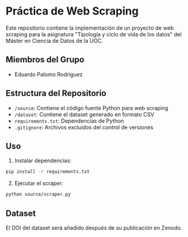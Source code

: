 # Práctica de Web Scraping

Este repositorio contiene la implementación de un proyecto de web scraping para la asignatura "Tipología y ciclo de vida de los datos" del Máster en Ciencia de Datos de la UOC.

## Miembros del Grupo
- Eduardo Palomo Rodriguez

## Estructura del Repositorio
- `/source`: Contiene el código fuente Python para web scraping
- `/dataset`: Contiene el dataset generado en formato CSV
- `requirements.txt`: Dependencias de Python
- `.gitignore`: Archivos excluidos del control de versiones

## Uso
1. Instalar dependencias:
```bash
pip install -r requirements.txt
```

2. Ejecutar el scraper:
```bash
python source/scraper.py
```

## Dataset
El DOI del dataset será añadido después de su publicación en Zenodo.